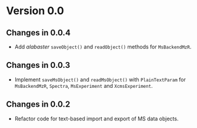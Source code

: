 # Version 0.0

## Changes in 0.0.4

- Add *alabaster* `saveObject()` and `readObject()` methods for `MsBackendMzR`.

## Changes in 0.0.3

- Implement `saveMsObject()` and `readMsObject()` with `PlainTextParam` for
  `MsBackendMzR`, `Spectra`, `MsExperiment` and `XcmsExperiment`.

## Changes in 0.0.2

- Refactor code for text-based import and export of MS data objects.
